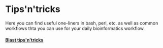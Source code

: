 # Tips'n'tricks
Here you can find useful one-liners in bash, perl, etc. as well as common workflows thta you can use for your daily bioinformatics workflow.  
#### [Blast tips'n'tricks](https://github.com/MARBIOS/tips_n_tricks/wiki/Blast-tips'n'tricks#blast-tipsntricks)  

